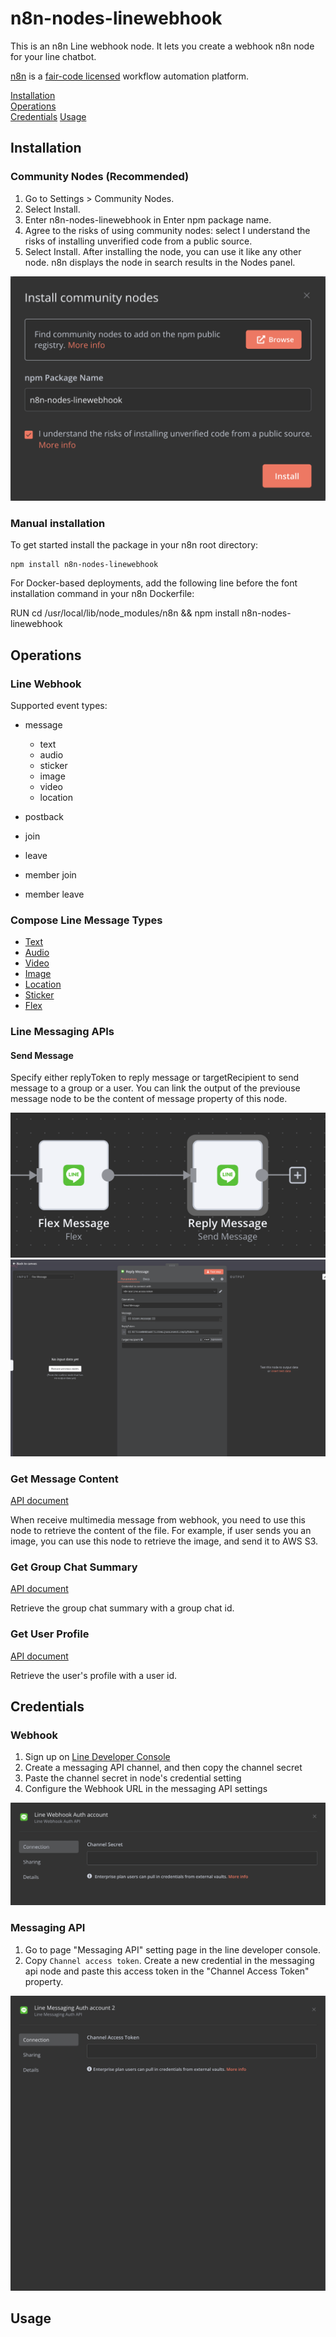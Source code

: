 # n8n-nodes-linewebhook

This is an n8n Line webhook node. It lets you create a webhook n8n node for your line chatbot.

[n8n](https://n8n.io/) is a [fair-code licensed](https://docs.n8n.io/reference/license/) workflow automation platform.

[Installation](#installation)  
[Operations](#operations)  
[Credentials](#credentials)
[Usage](#usage)  

## Installation

### Community Nodes (Recommended)

1. Go to Settings > Community Nodes.
2. Select Install.
3. Enter n8n-nodes-linewebhook in Enter npm package name.
4. Agree to the risks of using community nodes: select I understand the risks of installing unverified code from a public source.
5. Select Install.
After installing the node, you can use it like any other node. n8n displays the node in search results in the Nodes panel.

![Community node installation](images/installation.png?raw=true "Community node installation")

### Manual installation

To get started install the package in your n8n root directory:

```
npm install n8n-nodes-linewebhook
```

For Docker-based deployments, add the following line before the font installation command in your n8n Dockerfile:

RUN cd /usr/local/lib/node_modules/n8n && npm install n8n-nodes-linewebhook

## Operations

### Line Webhook

Supported event types:

- message

  - text
  - audio
  - sticker
  - image
  - video
  - location

- postback
- join
- leave
- member join
- member leave

### Compose Line Message Types

- [Text](https://developers.line.biz/en/docs/messaging-api/message-types/#text-messages)
- [Audio](https://developers.line.biz/en/docs/messaging-api/message-types/#audio-messages)
- [Video](https://developers.line.biz/en/docs/messaging-api/message-types/#video-messages)
- [Image](https://developers.line.biz/en/docs/messaging-api/message-types/#image-messages)
- [Location](https://developers.line.biz/en/docs/messaging-api/message-types/#location-messages)
- [Sticker](https://developers.line.biz/en/docs/messaging-api/message-types/#sticker-messages)
- [Flex](https://developers.line.biz/en/docs/messaging-api/message-types/#flex-messages)

### Line Messaging APIs

#### Send Message

Specify either replyToken to reply message or targetRecipient to send message to a group or a user. You can link the output of the previouse message node to be the content of message property of this node.

![Connect message node to api node](images/message_nodes.png)
![Set up the api node to send message](images/message_node_settings.png)

### Get Message Content

[API document](https://developers.line.biz/en/reference/messaging-api/#get-group-summary)

When receive multimedia message from webhook, you need to use this node to retrieve the content of the file. For example, if user sends you an image, you can use this node to retrieve the image, and send it to AWS S3.

### Get Group Chat Summary

[API document](https://developers.line.biz/en/reference/messaging-api/#get-group-summary)

Retrieve the group chat summary with a group chat id.

### Get User Profile

[API document](https://developers.line.biz/en/reference/messaging-api/#get-profile)

Retrieve the user's profile with a user id.

## Credentials

### Webhook

1. Sign up on [Line Developer Console](https://developers.line.biz/en/)
2. Create a messaging API channel, and then copy the channel secret
3. Paste the channel secret in node's credential setting
4. Configure the Webhook URL in the messaging API settings

![Set up channel secret](images/channel_secret.png?raw=true "Set up channel secret")

### Messaging API

1. Go to page "Messaging API" setting page in the line developer console.
2. Copy `Channel access token`. Create a new credential in the messaging api node and paste this access token in the "Channel Access Token" property.

![Credential example for Line Messaging API node](images/messaging_api_cred.png)

## Usage


